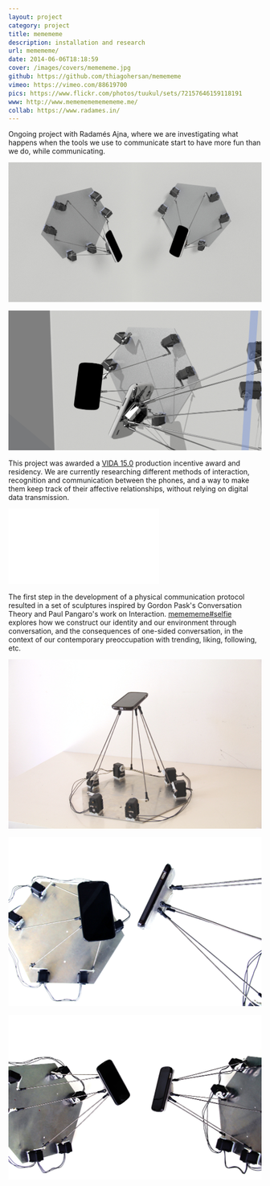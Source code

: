 ```yaml
---
layout: project
category: project
title: memememe
description: installation and research
url: memememe/
date: 2014-06-06T18:18:59
cover: /images/covers/memememe.jpg
github: https://github.com/thiagohersan/memememe
vimeo: https://vimeo.com/88619700
pics: https://www.flickr.com/photos/tuukul/sets/72157646159118191
www: http://www.memememememememe.me/
collab: https://www.radames.in/
---
```

Ongoing project with Radamés Ajna, where we are investigating what happens when the tools we use to communicate start to have more fun than we do, while communicating.

![](/images/projects/memememe/memememe2.jpg)

![](/images/projects/memememe/memememe5.jpg)

This project was awarded a [VIDA 15.0](https://vida.fundaciontelefonica.com/proyectos/vida-15/) production incentive award and residency. We are currently researching different methods of interaction, recognition and communication between the phones, and a way to make them keep track of their affective relationships, without relying on digital data transmission.

<div class="video-wrapper video-wrapper-16x9">
    <iframe src="//player.vimeo.com/video/88619700?portrait=0&amp;color=ff9933" frameborder="0" webkitallowfullscreen="" mozallowfullscreen="" allowfullscreen=""></iframe>
</div>

The first step in the development of a physical communication protocol resulted in a set of sculptures inspired by Gordon Pask's Conversation Theory and Paul Pangaro's work on Interaction. [memememe#selfie](/project/memememe-selfie/) explores how we construct our identity and our environment through conversation, and the consequences of one-sided conversation, in the context of our contemporary preoccupation with trending, liking, following, etc.

![](/images/projects/memememe/IMG_1465_x.jpg)

![](/images/projects/memememe/memememe1_sm.jpg)

![](/images/projects/memememe/memememe2_sm.jpg)
